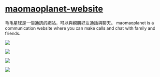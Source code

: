 # [maomaoplanet-website](https://maomaoplanet.website/)

毛毛星球是一個通訊的網站，可以與親朋好友通話與聊天。
maomaoplanet is a communication website where you can make calls and chat with family and friends.
<br/>

![](static/images/single_chat.gif)

![](static/images/phone_call.gif)

![](static/images/group_chat.gif)

![](static/images/group_call.gif)
